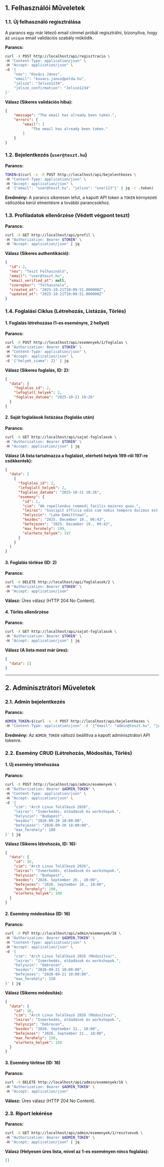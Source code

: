 ## 1. Felhasználói Műveletek

### 1.1. Új felhasználó regisztrálása

A parancs egy már létező email címmel próbál regisztrálni, bizonyítva, hogy az `unique` email validációs szabály működik.

**Parancs:**
```bash
curl -X POST http://localhost/api/regisztracio \
-H "Content-Type: application/json" \
-H "Accept: application/json" \
-d '{
    "nev": "Kovács János",
    "email": "kovacs.janos@pelda.hu",
    "jelszo": "Jelszo1234",
    "jelszo_confirmation": "Jelszo1234"
}'
```
**Válasz (Sikeres validációs hiba):**
```json
{
    "message": "The email has already been taken.",
    "errors": {
        "email": [
            "The email has already been taken."
        ]
    }
}
```

### 1.2. Bejelentkezés (`user@teszt.hu`)

**Parancs:**
```bash
TOKEN=$(curl -s -X POST http://localhost/api/bejelentkezes \
-H "Content-Type: application/json" \
-H "Accept: application/json" \
-d '{"email": "user@teszt.hu", "jelszo": "user123"}' | jq -r .token)
```
**Eredmény:** A parancs sikeresen lefut, a kapott API token a `TOKEN` környezeti változóba kerül elmentésre a további parancsokhoz.

### 1.3. Profiladatok ellenőrzése (Védett végpont teszt)

**Parancs:**
```bash
curl -X GET http://localhost/api/profil \
-H "Authorization: Bearer $TOKEN" \
-H "Accept: application/json" | jq
```
**Válasz (Sikeres authentikáció):**
```json
{
  "id": 2,
  "nev": "Teszt Felhasználó",
  "email": "user@teszt.hu",
  "email_verified_at": null,
  "szerepkor": "felhasznalo",
  "created_at": "2025-10-21T10:09:51.000000Z",
  "updated_at": "2025-10-21T10:09:51.000000Z"
}
```

### 1.4. Foglalási Ciklus (Létrehozás, Listázás, Törlés)

#### 1. Foglalás létrehozása (1-es eseményre, 2 hellyel)
**Parancs:**
```bash
curl -X POST http://localhost/api/esemenyek/1/foglalas \
-H "Authorization: Bearer $TOKEN" \
-H "Content-Type: application/json" \
-H "Accept: application/json" \
-d '{"helyek_szama": 2}' | jq
```
**Válasz (Sikeres foglalás, ID: 2):**
```json
{
  "data": {
    "foglalas_id": 2,
    "lefoglalt_helyek": 2,
    "foglalas_datuma": "2025-10-21 10:26"
  }
}
```

#### 2. Saját foglalások listázása (foglalás után)
**Parancs:**
```bash
curl -X GET http://localhost/api/sajat-foglalasok \
-H "Authorization: Bearer $TOKEN" \
-H "Accept: application/json" | jq
```
**Válasz (A lista tartalmazza a foglalást, elérhető helyek 199-ről 197-re csökkentek):**
```json
{
  "data": [
    {
      "foglalas_id": 2,
      "lefoglalt_helyek": 2,
      "foglalas_datuma": "2025-10-21 10:26",
      "esemeny": {
        "id": 1,
        "cim": "Ab repellendus commodi facilis maiores quas.",
        "leiras": "Suscipit officia odio cum nobis tempora ducimus est. Quibusdam tempore quis occaecati qui itaque. Facere qui beatae laborum sed aliquid quibusdam tempore. Nisi repellat quasi ipsum facere. Qui quia autem illum tenetur recusandae.",
        "helyszin": "Lake Emmitttown",
        "kezdes": "2025. December 19., 06:43",
        "befejezes": "2025. December 19., 09:43",
        "max_ferohely": 199,
        "elerheto_helyek": 197
      }
    }
  ]
}
```

#### 3. Foglalás törlése (ID: 2)
**Parancs:**
```bash
curl -X DELETE http://localhost/api/foglalasok/2 \
-H "Authorization: Bearer $TOKEN" \
-H "Accept: application/json"
```
**Válasz:** Üres válasz (HTTP 204 No Content).

#### 4. Törlés ellenőrzése
**Parancs:**
```bash
curl -X GET http://localhost/api/sajat-foglalasok \
-H "Authorization: Bearer $TOKEN" \
-H "Accept: application/json" | jq
```
**Válasz (A lista most már üres):**
```json
{
  "data": []
}
```

---

## 2. Adminisztrátori Műveletek

### 2.1. Admin bejelentkezés

**Parancs:**
```bash
ADMIN_TOKEN=$(curl -s -X POST http://localhost/api/bejelentkezes \
-H "Content-Type: application/json" -d '{"email": "admin@teszt.hu", "jelszo": "admin123"}' | jq -r .token)
```
**Eredmény:** Az `ADMIN_TOKEN` változó beállítva a kapott adminisztrátori API tokenre.

### 2.2. Esemény CRUD (Létrehozás, Módosítás, Törlés)

#### 1. Új esemény létrehozása
**Parancs:**
```bash
curl -X POST http://localhost/api/admin/esemenyek \
-H "Authorization: Bearer $ADMIN_TOKEN" \
-H "Content-Type: application/json" \
-H "Accept: application/json" \
-d '{
    "cim": "Arch Linux Találkozó 2026",
    "leiras": "Ismerkedés, előadások és workshopok.",
    "helyszin": "Budapest",
    "kezdes": "2026-09-20 10:00:00",
    "befejezes": "2026-09-20 18:00:00",
    "max_ferohely": 100
}' | jq
```
**Válasz (Sikeres létrehozás, ID: 16):**
```json
{
  "data": {
    "id": 16,
    "cim": "Arch Linux Találkozó 2026",
    "leiras": "Ismerkedés, előadások és workshopok.",
    "helyszin": "Budapest",
    "kezdes": "2026. September 20., 10:00",
    "befejezes": "2026. September 20., 18:00",
    "max_ferohely": 100,
    "elerheto_helyek": 100
  }
}
```

#### 2. Esemény módosítása (ID: 16)
**Parancs:**
```bash
curl -X PUT http://localhost/api/admin/esemenyek/16 \
-H "Authorization: Bearer $ADMIN_TOKEN" \
-H "Content-Type: application/json" \
-H "Accept: application/json" \
-d '{
    "cim": "Arch Linux Találkozó 2026 (Módosítva)",
    "leiras": "Ismerkedés, előadások és workshopok.",
    "helyszin": "Debrecen",
    "kezdes": "2026-09-21 10:00:00",
    "befejezes": "2026-09-21 18:00:00",
    "max_ferohely": 150
}' | jq
```
**Válasz (Sikeres módosítás):**
```json
{
  "data": {
    "id": 16,
    "cim": "Arch Linux Találkozó 2026 (Módosítva)",
    "leiras": "Ismerkedés, előadások és workshopok.",
    "helyszin": "Debrecen",
    "kezdes": "2026. September 21., 10:00",
    "befejezes": "2026. September 21., 18:00",
    "max_ferohely": 150,
    "elerheto_helyek": 150
  }
}
```

#### 3. Esemény törlése (ID: 16)
**Parancs:**
```bash
curl -X DELETE http://localhost/api/admin/esemenyek/16 \
-H "Authorization: Bearer $ADMIN_TOKEN" \
-H "Accept: application/json"
```
**Válasz:** Üres válasz (HTTP 204 No Content).

### 2.3. Riport lekérése

**Parancs:**
```bash
curl -X GET http://localhost/api/admin/esemenyek/1/resztvevok \
-H "Authorization: Bearer $ADMIN_TOKEN" \
-H "Accept: application/json" | jq
```
**Válasz (Helyesen üres lista, mivel az 1-es eseményen nincs foglalás):**
```json
[]
```
